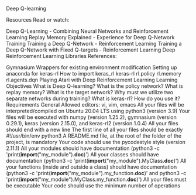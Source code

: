 Deep Q-learning

Resources
Read or watch:

Deep Q-Learning - Combining Neural Networks and Reinforcement Learning
Replay Memory Explained - Experience for Deep Q-Network Training
Training a Deep Q-Network - Reinforcement Learning
Training a Deep Q-Network with Fixed Q-targets - Reinforcement Learning
Deep Reinforcement Learning Libraries
References:

Gymnasium Wrappers for existing environment modification
Setting up anaconda for keras-rl
How to import keras_rl
keras-rl
rl.policy
rl.memory
rl.agents.dqn
Playing Atari with Deep Reinforcement Learning
Learning Objectives
What is Deep Q-learning?
What is the policy network?
What is replay memory?
What is the target network?
Why must we utilize two separate networks during training?
What is keras-rl? How do you use it?
Requirements
General
Allowed editors: vi, vim, emacs
All your files will be interpreted/compiled on Ubuntu 20.04 LTS using python3 (version 3.9)
Your files will be executed with numpy (version 1.25.2), gymnasium (version 0.29.1), keras (version 2.15.0), and keras-rl2 (version 1.0.4)
All your files should end with a new line
The first line of all your files should be exactly #!/usr/bin/env python3
A README.md file, at the root of the folder of the project, is mandatory
Your code should use the pycodestyle style (version 2.11.1)
All your modules should have documentation (python3 -c 'print(__import__("my_module").__doc__)')
All your classes should have documentation (python3 -c 'print(__import__("my_module").MyClass.__doc__)')
All your functions (inside and outside a class) should have documentation (python3 -c 'print(__import__("my_module").my_function.__doc__)' and python3 -c 'print(__import__("my_module").MyClass.my_function.__doc__)')
All your files must be executable
Your code should use the minimum number of operations